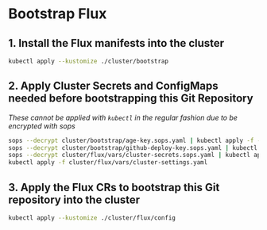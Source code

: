 # Bootstrap Flux

## 1. Install the Flux manifests into the cluster

```sh
kubectl apply --kustomize ./cluster/bootstrap
```

## 2. Apply Cluster Secrets and ConfigMaps needed before bootstrapping this Git Repository

_These cannot be applied with `kubectl` in the regular fashion due to be encrypted with sops_

```sh
sops --decrypt cluster/bootstrap/age-key.sops.yaml | kubectl apply -f -
sops --decrypt cluster/bootstrap/github-deploy-key.sops.yaml | kubectl apply -f -
sops --decrypt cluster/flux/vars/cluster-secrets.sops.yaml | kubectl apply -f -
kubectl apply -f cluster/flux/vars/cluster-settings.yaml
```

## 3. Apply the Flux CRs to bootstrap this Git repository into the cluster

```sh
kubectl apply --kustomize ./cluster/flux/config
```